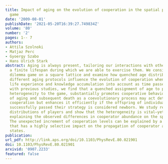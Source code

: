 ```yaml
---
title: Impact of aging on the evolution of cooperation in the spatial prisoner's dilemma
  game
date: '2009-08-01'
publishDate: '2021-05-20T16:39:27.749834Z'
volume: '80'
number: '2'
pages: 1-- 7
authors:
- Attila Szolnoki
- Matjaz Perc
- Gyoergy Szabo
- Hans Ulrich Stark
abstract: Aging is always present, tailoring our interactions with others, and postulating
  a finite lifespan during which we are able to exercise them. We consider the prisoner’s
  dilemma game on a square lattice and examine how quenched age distributions and
  different aging protocols influence the evolution of cooperation when taking the
  life experience and knowledge accumulation into account as time passes. In agreement
  with previous studies, we find that a quenched assignment of age to players, introducing
  heterogeneity to the game, substantially promotes cooperative behavior. Introduction
  of aging and subsequent death as a coevolutionary process may act detrimental on
  cooperation but enhances it efficiently if the offspring of individuals that have
  successfully passed their strategy is considered newborn. We study resulting age
  distributions of players and show that the heterogeneity is vital—yet insufficient—for
  explaining the observed differences in cooperator abundance on the spatial grid.
  The unexpected increment of cooperation levels can be explained by a dynamical effect
  that has a highly selective impact on the propagation of cooperator and defector
  states.
publication:
url_pdf: http://link.aps.org/doi/10.1103/PhysRevE.80.021901
doi: 10.1103/PhysRevE.80.021901
arxivid: '0907.2233'
featured: false
---
```

